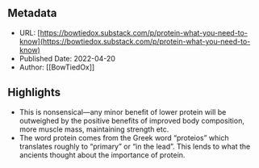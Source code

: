 ## Metadata
* URL: [https://bowtiedox.substack.com/p/protein-what-you-need-to-know](https://bowtiedox.substack.com/p/protein-what-you-need-to-know)
* Published Date: 2022-04-20
* Author: [[BowTiedOx]]

## Highlights
* This is nonsensical—any minor benefit of lower protein will be outweighed by the positive benefits of improved body composition, more muscle mass, maintaining strength etc.
* The word protein comes from the Greek word “proteios” which translates roughly to “primary” or “in the lead”. This lends to what the ancients thought about the importance of protein.